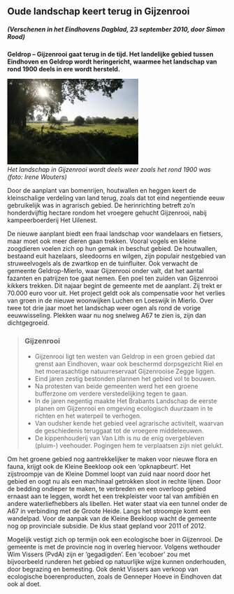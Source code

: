 ## Oude landschap keert terug in Gijzenrooi

##### _(Verschenen in het Eindhovens Dagblad, 23 september 2010, door Simon Rood)_

**Geldrop – Gijzenrooi gaat terug in de tijd. Het landelijke gebied tussen Eindhoven en Geldrop wordt heringericht, waarmee het landschap van rond 1900 deels in ere wordt hersteld.**

![ED](images/20100923ed.jpg)<br/>
_Het landschap in Gijzenrooi wordt deels weer zoals het rond 1900 was
(foto: Irene Wouters)_

Door de aanplant van bomenrijen, houtwallen en heggen keert de kleinschalige verdeling van land terug, zoals dat tot eind negentiende eeuw gebruikelijk was in agrarisch gebied. De herinrichting betreft zo’n honderdvijftig hectare rondom het vroegere gehucht Gijzenrooi, nabij kampeerboerderij Het Uilenest.

De nieuwe aanplant biedt een fraai landschap voor wandelaars en fietsers, maar moet ook meer dieren gaan trekken. Vooral vogels en kleine zoogdieren voelen zich op hun gemak in beschut gebied. De houtwallen, bestaand euit hazelaars, sleedoorns en wilgen, zijn populair nestgebied van struweelvogels als de zwartkop en de tuinfluiter. Ook verwacht de gemeente Geldrop-Mierlo, waar Gijzenrooi onder valt, dat het aantal fazanten en patrijzen toe gaat nemen. Een poel ten zuiden van Gijzenrooi kikkers trekken. Dit najaar begint de gemeente met de aanplant. Zij trekt er 70.000 euro voor uit. Het project geldt ook als compensatie voor het verlies van groen in de nieuwe woonwijken Luchen en Loeswijk in Mierlo. Over twee tot drie jaar moet het landschap weer ogen als rond de vorige eeuwwisseling. Plekken waar nu nog snelweg A67 te zien is, zijn dan dichtgegroeid.

> ### Gijzenrooi
> - Gijzenrooi ligt ten westen van Geldrop in een groen gebied dat grenst aan Eindhoven, waar ook beschermd dorpsgezicht Riel en het moerasachtige natuurreservaat Gijzenrooise Zegge liggen.
> - Eind jaren zestig bestonden plannen het gebied vol te bouwen.
> - Na protesten van beide gemeenten werd het een groene bufferzone  om verdere verstedelijking tegen te gaan.
> - In de jaren negentig maakte Het Brabants Landschap de eerste planen om Gijzenrooi en omgeving ecologisch duurzaam in te richten en het waterpeil te verhogen.
> - Van oudsher kende het gebied veel agrarische activiteit, waarvan de geschiedenis teruggaat tot de vroegere middeleeuwen.
> - De kippenhouderij van Van Lith is nu de enig overgebleven (pluim-) veehouder. Pogingen hem te verplaatsen zijn niet gelukt.

Om het groene gebied nog aantrekkelijker te maken voor nieuwe flora en fauna, krijgt ook de Kleine Beekloop ook een ‘opknapbeurt’. Het zijstroompje van de Kleine Dommel loopt van zuid naar noord door het gebied en oogt nu als een machinaal getrokken sloot in rechte lijnen. Door de bedding ondieper te maken, te verbreden en een overloop gebied ernaast aan te leggen, wordt het een trekpleister voor tal van amfibi&euml;n en andere waterliefhebbers als libellen. Het water staat via een tunnel onder de A67 in verbinding met de Groote Heide. Langs het stroompje komt een wandelpad. Voor de aanpak van de Kleine Beekloop wacht de gemeente nog op provinciale subsidie. De klus staat gepland voor 2011 of 2012.

Mogelijk vestigt zich op termijn ook een ecologische boer in Gijzenrooi. De gemeente is met de provincie nog in overleg hiervoor. Volgens wethouder Wim Vissers (PvdA) zijn er ‘gegadigden’. Een ‘ecoboer’ zou met bijvoorbeeld runderen het gebied op natuurlijke wijze kunnen onderhouden, door begrazing en bemesting. Ook denkt Vissers aan verkoop van ecologische boerenproducten, zoals de Genneper Hoeve in Eindhoven dat ook al doet.
